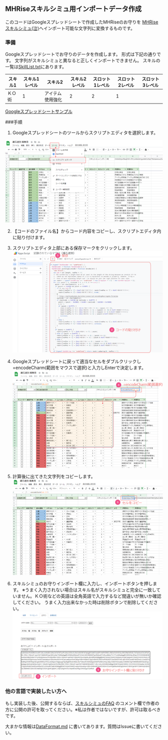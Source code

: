 ## MHRiseスキルシミュ用インポートデータ作成

このコードはGoogleスプレッドシートで作成したMHRiseのお守りを
[MHRise スキルシミュ(泣)](https://mhrise.wiki-db.com/sim/)へインポート可能な文字列に変換するものです。


### 準備
Googleスプレッドシートでお守りのデータを作成します。
形式は下記の通りです。
文字列がスキルシミュと異なると正しくインポートできません。
スキルの一覧は[SkillList.txt](SkillList.txt)にあります。

|  スキル1 |  スキル1レベル  |  スキル2  |  スキル2レベル  |  スロット1レベル  |  スロット2レベル  |  スロット3レベル  |
|  ----  |  ----  |  ----  |  ----  |  ----  |  ----  |  ----  |
|  ＫＯ術  |  1  |  アイテム使用強化  |  2  |  2  |  1  |    |


[Googleスプレッドシートサンプル](https://docs.google.com/spreadsheets/d/1GFYHuL73JQyoY7YAR13-pgouNokNMIyvHs9JdVja7kU/edit?usp=sharing)

###手順

1. Googleスプレッドシートのツールからスクリプトエディタを選択します。

![スクリプトエディタを選択](img/img1.png)

2. 【コードのファイル名】からコード内容をコピーし、スクリプトエディタ内に貼り付けます。
3. スクリプトエディタ上部にある保存マークをクリックします。
![スクリプトエディタに貼り付け、保存](img/img2.png)

4. Googleスプレッドシートに戻って適当なセルをダブルクリックし=encodeCharm(範囲をマウスで選択)と入力しEnterで決定します。
![関数を入力](img/img3.png)


5. 計算後に出てきた文字列をコピーします。
![文字列をコピー](img/img4.png)

6. スキルシミュのお守りインポート欄に入力し、インポートボタンを押します。
※うまく入力されない場合はスキル名がスキルシミュと完全に一致していません。ＫＯ術などの英語は全角英語で入力するなど間違いが無いか確認してください。
うまく入力出来なかった時は削除ボタンで削除してください。
![スキルシミュにインポート](img/img5.png)

### 他の言語で実装したい方へ

もし実装した後、公開するならば、[スキルシミュのFAQ](https://mhrise.wiki-db.com/simfaq) のコメント欄で作者の方に公開の許可を取ってください。※私は作者ではないですが、許可は取るべきです。

大まかな情報は[DataFormat.md](DataFormat.md) に書いてあります。質問はIssueに書いてください。
